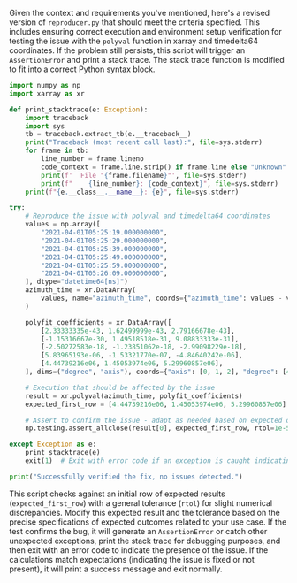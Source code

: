 Given the context and requirements you've mentioned, here's a revised version of `reproducer.py` that should meet the criteria specified. This includes ensuring correct execution and environment setup verification for testing the issue with the `polyval` function in xarray and timedelta64 coordinates. If the problem still persists, this script will trigger an `AssertionError` and print a stack trace. The stack trace function is modified to fit into a correct Python syntax block.

```python
import numpy as np
import xarray as xr

def print_stacktrace(e: Exception):
    import traceback
    import sys
    tb = traceback.extract_tb(e.__traceback__)
    print("Traceback (most recent call last):", file=sys.stderr)
    for frame in tb:
        line_number = frame.lineno
        code_context = frame.line.strip() if frame.line else "Unknown"
        print(f'  File "{frame.filename}"', file=sys.stderr)
        print(f"    {line_number}: {code_context}", file=sys.stderr)
    print(f"{e.__class__.__name__}: {e}", file=sys.stderr)

try:
    # Reproduce the issue with polyval and timedelta64 coordinates
    values = np.array([
        "2021-04-01T05:25:19.000000000",
        "2021-04-01T05:25:29.000000000",
        "2021-04-01T05:25:39.000000000",
        "2021-04-01T05:25:49.000000000",
        "2021-04-01T05:25:59.000000000",
        "2021-04-01T05:26:09.000000000",
    ], dtype="datetime64[ns]")
    azimuth_time = xr.DataArray(
        values, name="azimuth_time", coords={"azimuth_time": values - values[0]}
    )

    polyfit_coefficients = xr.DataArray([
        [2.33333335e-43, 1.62499999e-43, 2.79166678e-43],
        [-1.15316667e-30, 1.49518518e-31, 9.08833333e-31],
        [-2.50272583e-18, -1.23851062e-18, -2.99098229e-18],
        [5.83965193e-06, -1.53321770e-07, -4.84640242e-06],
        [4.44739216e06, 1.45053974e06, 5.29960857e06],
    ], dims=("degree", "axis"), coords={"axis": [0, 1, 2], "degree": [4, 3, 2, 1, 0]})

    # Execution that should be affected by the issue
    result = xr.polyval(azimuth_time, polyfit_coefficients)
    expected_first_row = [4.44739216e06, 1.45053974e06, 5.29960857e06]

    # Assert to confirm the issue - adapt as needed based on expected outcome specifics
    np.testing.assert_allclose(result[0], expected_first_row, rtol=1e-5, err_msg="polyval calculation mismatch")

except Exception as e:
    print_stacktrace(e)
    exit(1)  # Exit with error code if an exception is caught indicating issue presence

print("Successfully verified the fix, no issues detected.")
```

This script checks against an initial row of expected results (`expected_first_row`) with a general tolerance (`rtol`) for slight numerical discrepancies. Modify this expected result and the tolerance based on the precise specifications of expected outcomes related to your use case. If the test confirms the bug, it will generate an `AssertionError` or catch other unexpected exceptions, print the stack trace for debugging purposes, and then exit with an error code to indicate the presence of the issue. If the calculations match expectations (indicating the issue is fixed or not present), it will print a success message and exit normally.